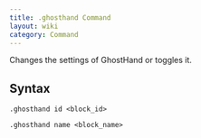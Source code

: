 ```yaml
---
title: .ghosthand Command
layout: wiki
category: Command
---
```

Changes the settings of GhostHand or toggles it.

## Syntax
`.ghosthand id <block_id>`

`.ghosthand name <block_name>`
